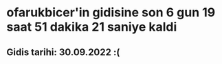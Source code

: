 # ofarukbicer'in gidisine son 6 gun 19 saat 51 dakika 21 saniye kaldi

## Gidis tarihi: 30.09.2022 :(